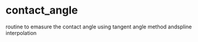 # contact_angle
routine to emasure the contact angle using tangent angle method andspline interpolation

